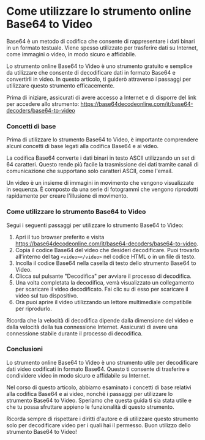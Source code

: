 Come utilizzare lo strumento online Base64 to Video
===================================================

Base64 è un metodo di codifica che consente di rappresentare i dati binari in un formato testuale. Viene spesso utilizzato per trasferire dati su Internet, come immagini o video, in modo sicuro e affidabile.

Lo strumento online Base64 to Video è uno strumento gratuito e semplice da utilizzare che consente di decodificare dati in formato Base64 e convertirli in video. In questo articolo, ti guiderò attraverso i passaggi per utilizzare questo strumento efficacemente.

Prima di iniziare, assicurati di avere accesso a Internet e di disporre del link per accedere allo strumento: <https://base64decodeonline.com/it/base64-decoders/base64-to-video>

### Concetti di base

Prima di utilizzare lo strumento Base64 to Video, è importante comprendere alcuni concetti di base legati alla codifica Base64 e ai video.

La codifica Base64 converte i dati binari in testo ASCII utilizzando un set di 64 caratteri. Questo rende più facile la trasmissione dei dati tramite canali di comunicazione che supportano solo caratteri ASCII, come l'email.

Un video è un insieme di immagini in movimento che vengono visualizzate in sequenza. È composto da una serie di fotogrammi che vengono riprodotti rapidamente per creare l'illusione di movimento.

### Come utilizzare lo strumento Base64 to Video

Segui i seguenti passaggi per utilizzare lo strumento Base64 to Video:

1. Apri il tuo browser preferito e visita <https://base64decodeonline.com/it/base64-decoders/base64-to-video>.
2. Copia il codice Base64 del video che desideri decodificare. Puoi trovarlo all'interno del tag `<video></video>` nel codice HTML o in un file di testo.
3. Incolla il codice Base64 nella casella di testo dello strumento Base64 to Video.
4. Clicca sul pulsante "Decodifica" per avviare il processo di decodifica.
5. Una volta completata la decodifica, verrà visualizzato un collegamento per scaricare il video decodificato. Fai clic su di esso per scaricare il video sul tuo dispositivo.
6. Ora puoi aprire il video utilizzando un lettore multimediale compatibile per riprodurlo.

Ricorda che la velocità di decodifica dipende dalla dimensione del video e dalla velocità della tua connessione Internet. Assicurati di avere una connessione stabile durante il processo di decodifica.

### Conclusioni

Lo strumento online Base64 to Video è uno strumento utile per decodificare dati video codificati in formato Base64. Questo ti consente di trasferire e condividere video in modo sicuro e affidabile su Internet.

Nel corso di questo articolo, abbiamo esaminato i concetti di base relativi alla codifica Base64 e ai video, nonché i passaggi per utilizzare lo strumento Base64 to Video. Speriamo che questa guida ti sia stata utile e che tu possa sfruttare appieno le funzionalità di questo strumento.

Ricorda sempre di rispettare i diritti d'autore e di utilizzare questo strumento solo per decodificare video per i quali hai il permesso. Buon utilizzo dello strumento Base64 to Video!